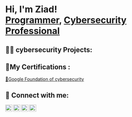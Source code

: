 <h1>Hi, I'm Ziad! <br/><a href="Your github url">Programmer</a>, <a href="linkedin url">Cybersecurity Professional</a></h1>

<h2>👨‍💻 cybersecurity Projects:</h2>


<h2> 🧐My Certifications :</h2>
 
<a href="https://coursera.org/share/ea06315d5d9fe29e81c8a43dd0d5dfda" target="_blank"> 🍒Google Foundation of cybersecurity</a>

<h2> 🤳 Connect with me:</h2>

 [<img align="left" alt="ZiadAyman | LinkedIn" width="22px" src="https://cdn.jsdelivr.net/npm/simple-icons@v3/icons/linkedin.svg" />][linkedin]
[<img align="left" alt="ZiadAyman | Instagram" width="22px" src="https://cdn.jsdelivr.net/npm/simple-icons@v3/icons/instagram.svg" />][instagram]
 
 <a href="https://api.whatsapp.com/send?phone=01272624687" target="_blank" rel="noopener noreferrer">
  <img align="left" alt="WhatsApp" width="22px" src="https://cdn.jsdelivr.net/npm/simple-icons@v3/icons/whatsapp.svg" />
</a>
<a href="https://www.facebook.com/ziad.ayman.71" target="_blank" rel="noopener noreferrer">
  <img align="left" alt="Facebook" width="22px" src="https://cdn.jsdelivr.net/npm/simple-icons@v3/icons/facebook.svg" />
</a>

 
[whatsapp]: https://twitter.com/joshmadakor
[instagram]: https://www.instagram.com/ziad.ayman.71/
[linkedin]: https://www.linkedin.com/in/ziad-ayman-6a5298248/

 
 

 
